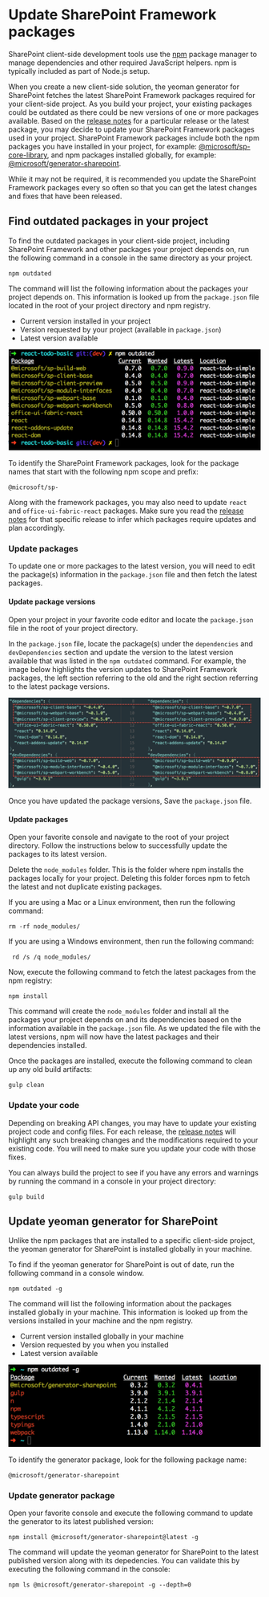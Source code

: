 # Update SharePoint Framework packages 

SharePoint client-side development tools use the [npm](https://www.npmjs.com/) package manager to manage dependencies and other required JavaScript helpers. npm is typically included as part of Node.js setup.

When you create a new client-side solution, the yeoman generator for SharePoint fetches the latest SharePoint Framework packages required for your client-side project. As you build your project, your existing packages could be outdated as there could be new versions of one or more packages available. Based on the [release notes](https://aka.ms/spfx-release-notes) for a particular release or the latest package, you may decide to update your SharePoint Framework packages used in your project. SharePoint Framework packages include both the npm packages you have installed in your project, for example: [@microsoft/sp-core-library](https://www.npmjs.com/package/@microsoft/sp-core-library), and npm packages installed globally, for example: [@microsoft/generator-sharepoint](https://www.npmjs.com/package/@microsoft/generator-sharepoint). 

While it may not be required, it is recommended you update the SharePoint Framework packages every so often so that you can get the latest changes and fixes that have been released. 

## Find outdated packages in your project
To find the outdated packages in your client-side project, including SharePoint Framework and other packages your project depends on, run the following command in a console in the same directory as your project. 

```
npm outdated
```

The command will list the following information about the packages your project depends on. This information is looked up from the `package.json` file located in the root of your project directory and npm registry.

* Current version installed in your project
* Version requested by your project (available in `package.json`)
* Latest version available

![NPM outdated packages](../../images/npm-outdated-packages-list.png)

To identify the SharePoint Framework packages, look for the package names that start with the following npm scope and prefix:

```
@microsoft/sp-
```
Along with the framework packages, you may also need to update `react` and `office-ui-fabric-react` packages. Make sure you read the [release notes](https://aka.ms/spfx-release-notes) for that specific release to infer which packages require updates and plan accordingly.

### Update packages
To update one or more packages to the latest version, you will need to edit the package(s) information in the `package.json` file and then fetch the latest packages.

#### Update package versions
Open your project in your favorite code editor and locate the `package.json` file in the root of your project directory.

In the `package.json` file, locate the package(s) under the `dependencies` and `devDependencies` section and update the version to the latest version available that was listed in the `npm outdated` command. For example, the image below highlights the version updates to SharePoint Framework packages, the left section referring to the old and the right section referring to the latest package versions.

![Edit package versions in package.json file](../../images/npm-update-packagejson-versions.png)

Once you have updated the package versions, Save the `package.json` file.

#### Update packages
Open your favorite console and navigate to the root of your project directory. Follow the instructions below to successfully update the packages to its latest version.

Delete the `node_modules` folder. This is the folder where npm installs the packages locally for your project. Deleting this folder forces npm to fetch the latest and not duplicate existing packages.

If you are using a Mac or a Linux environment, then run the following command:

```
rm -rf node_modules/
```

If you are using a Windows environment, then run the following command:

```
 rd /s /q node_modules/
```

Now, execute the following command to fetch the latest packages from the npm registry:

```
npm install
```

This command will create the `node_modules` folder and install all the packages your project depends on and its dependencies based on the information available in the `package.json` file. As we updated the file with the latest versions, npm will now have the latest packages and their dependencies installed. 

Once the packages are installed, execute the following command to clean up any old build artifacts:

```
gulp clean
```

### Update your code
Depending on breaking API changes, you may have to update your existing project code and config files. For each release, the [release notes](https://aka.ms/spfx-release-notes) will highlight any such breaking changes and the modifications required to your existing code. You will need to make sure you update your code with those fixes.

You can always build the project to see if you have any errors and warnings by running the command in a console in your project directory:

```
gulp build
```

## Update yeoman generator for SharePoint
Unlike the npm packages that are installed to a specific client-side project, the yeoman generator for SharePoint is installed globally in your machine.

To find if the yeoman generator for SharePoint is out of date, run the following command in a console window. 

```
npm outdated -g
```

The command will list the following information about the packages installed globally in your machine. This information is looked up from the versions installed in your machine and the npm registry.

* Current version installed globally in your machine
* Version requested by you when you installed
* Latest version available

![NPM outdated global packages](../../images/npm-outdated-global-packages-list.png)

To identify the generator package, look for the following package name:

```
@microsoft/generator-sharepoint
```

### Update generator package
Open your favorite console and execute the following command to update the generator to its latest published version:

```
npm install @microsoft/generator-sharepoint@latest -g
```

The command will update the yeoman generator for SharePoint to the latest published version along with its depedencies. You can validate this by executing the following command in the console:

```
npm ls @microsoft/generator-sharepoint -g --depth=0
```






 